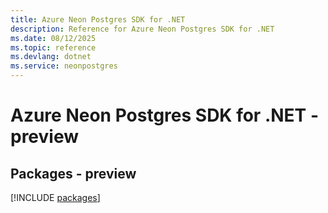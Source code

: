 ```yaml
---
title: Azure Neon Postgres SDK for .NET
description: Reference for Azure Neon Postgres SDK for .NET
ms.date: 08/12/2025
ms.topic: reference
ms.devlang: dotnet
ms.service: neonpostgres
---
```

# Azure Neon Postgres SDK for .NET - preview
## Packages - preview
[!INCLUDE [packages](neon-postgres-index.md)]